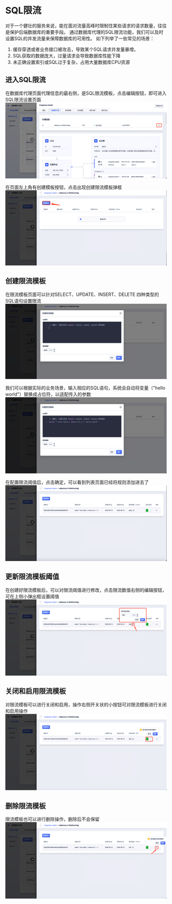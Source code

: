 # SQL限流
对于一个健壮的服务来说，能在面对流量高峰时限制住某些请求的请求数量，往往是保护后端数据库的重要手段。
通过数据库代理的SQL限流功能，我们可以及时设置SQL的并发流量来保障数据库的可用性。
如下列举了一些常见的场景：
1. 缓存穿透或者业务接口被攻击，导致某个SQL请求并发量暴增。
2. SQL获取的数据庞大，过量请求会导致数据库性能下降
3. 未正确设置索引或SQL过于复杂，占用大量数据库CPU资源


## 进入SQL限流

在数据库代理页面代理信息的最右侧，是SQL限流模板，点击编辑按钮，即可进入SQL限流设置页面
![image](/images/flow-control-1.png)

在页面左上角有创建模板按钮，点击出现创建限流模板弹框
![image](/images/flow-control-2.png)

## 创建限流模板

在限流模板页面可以针对SELECT、UPDATE、INSERT、DELETE 四种类型的SQL语句设置限流
![image](/images/flow-control-3.png)

我们可以根据实际的业务场景，输入相应的SQL语句，系统会自动将变量（"hello world"）替换成占位符，以适配传入的参数
![image](/images/flow-control-4.png)

在配置限流阈值后，点击确定，可以看到列表页面已经将规则添加进去了
![image](/images/flow-control-5.png)

## 更新限流模板阈值

在创建好限流模板后，可以对限流阈值进行修改，点击限流数值右侧的编辑按钮，可在上侧小弹出框设置阈值
![image](/images/flow-control-6.png)

## 关闭和启用限流模板

对限流模板可以进行关闭和启用，操作右侧开关状的小按钮可对限流模板进行关闭和启用操作
![image](/images/flow-control-7.png)

## 删除限流模板

限流模板也可以进行删除操作，删除后不会保留
![image](/images/flow-control-8.png)